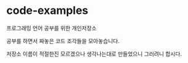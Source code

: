 # code-examples

프로그래밍 언어 공부를 위한 개인저장소

공부를 하면서 짜놓은 코드 조각들을 모아놓습니다.

저장소 이름이 적절한진 모르겠으나 생각나는대로 만들었으니 그러려니 합시다.
